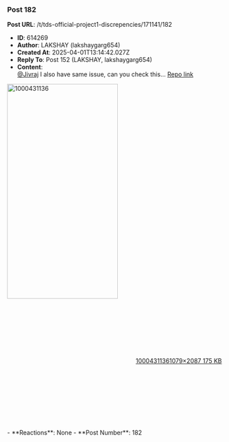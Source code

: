 ### Post 182
**Post URL**: /t/tds-official-project1-discrepencies/171141/182
- **ID**: 614269
- **Author**: LAKSHAY (lakshaygarg654)
- **Created At**: 2025-04-01T13:14:42.027Z
- **Reply To**: Post 152 (LAKSHAY, lakshaygarg654)
- **Content**:  
  <a class="mention" href="/u/jivraj">@Jivraj</a>
I also have same issue, can you check this…
<a href="https://github.com/21f3001076/TDS_Project_1" rel="noopener nofollow ugc">Repo link</a>
<div class="lightbox-wrapper"><a class="lightbox" href="https://europe1.discourse-cdn.com/flex013/uploads/iitm/original/3X/0/2/0284e9e1646abcf1a2b8e0720b33dcd4d483e301.jpeg" data-download-href="/uploads/short-url/mhIHxSHv8gKxbKuAN8vHwJgEbD.jpeg?dl=1" title="1000431136" rel="noopener nofollow ugc"><img src="https://europe1.discourse-cdn.com/flex013/uploads/iitm/optimized/3X/0/2/0284e9e1646abcf1a2b8e0720b33dcd4d483e301_2_258x500.jpeg" alt="1000431136" data-base62-sha1="mhIHxSHv8gKxbKuAN8vHwJgEbD" width="258" height="500" srcset="https://europe1.discourse-cdn.com/flex013/uploads/iitm/optimized/3X/0/2/0284e9e1646abcf1a2b8e0720b33dcd4d483e301_2_258x500.jpeg, https://europe1.discourse-cdn.com/flex013/uploads/iitm/optimized/3X/0/2/0284e9e1646abcf1a2b8e0720b33dcd4d483e301_2_387x750.jpeg 1.5x, https://europe1.discourse-cdn.com/flex013/uploads/iitm/optimized/3X/0/2/0284e9e1646abcf1a2b8e0720b33dcd4d483e301_2_516x1000.jpeg 2x" data-dominant-color="1B1F23"><div class="meta"><svg class="fa d-icon d-icon-far-image svg-icon" aria-hidden="true"><use href="#far-image"></use></svg><span class="filename">1000431136</span><span class="informations">1079×2087 175 KB</span><svg class="fa d-icon d-icon-discourse-expand svg-icon" aria-hidden="true"><use href="#discourse-expand"></use></svg></div></a></div>
- **Reactions**: None
- **Post Number**: 182

